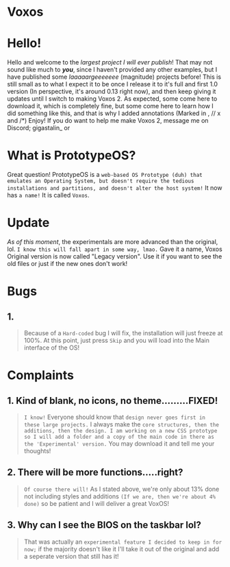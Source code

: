# Voxos


# Hello!

Hello and welcome to the _largest project I will ever publish_! That may not sound like much to ***you***, since I haven't provided any other examples, but I have published some _laaaaargeeeeeee_ (magnitude) projects before! This is still small as to what I expect it to be once I release it to it's full and first 1.0 version (In perspective, it's around 0.13 right now), and then keep giving it updates until I switch to making Voxos 2. As expected, some come here to download it, which is completely fine, but some come here to learn how I did something like this, and that is why I added annotations (Marked in <!--x-->, // x and /*) Enjoy! If you do want to help me make Voxos 2, message me on Discord; gigastalin_ or 
# What is PrototypeOS?
Great question! PrototypeOS is a `web-based OS Prototype (duh) that emulates an Operating System, but doesn't require the tedious installations and partitions, and doesn't alter the host system!` It now has `a name!` It is called `Voxos`.

# Update
_As of this moment_, the experimentals are more advanced than the original, lol. `I know this will fall apart in some way, lmao.`
Gave it a name, Voxos
Original version is now called "Legacy version". Use it if you want to see the old files or just if the new ones don't work!
# Bugs

## 1.

> Because of a `Hard-coded` bug I will fix, the installation will just freeze at 100%. At this point, just press `Skip` and you will load into the Main interface of the OS!

# Complaints

## 1. Kind of blank, no icons, no theme.........FIXED!

> `I know!` Everyone should know that `design never goes first in these large projects.` I always make the `core structures, then the additions, then the design. I am working on a new CSS prototype so I will add a folder and a copy of the main code in there as the 'Experimental' version.` You may download it and tell me your thoughts!

## 2. There will be more functions.....right?

> `Of course there will!` As I stated above, we're only about 13% done not including styles and additions `(If we are, then we're about 4% done)` so be patient and I will deliver a great VoxOS!

## 3. Why can I see the BIOS on the taskbar lol?

> That was actually an `experimental feature I decided to keep in for now;` if the majority doesn't like it I'll take it out of the original and add a seperate version that still has it!
